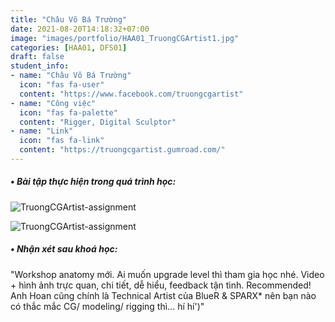 ```yaml
---
title: "Châu Võ Bá Trường"
date: 2021-08-20T14:18:32+07:00
image: "images/portfolio/HAA01_TruongCGArtist1.jpg"
categories: [HAA01, DFS01]
draft: false
student_info:
- name: "Châu Võ Bá Trường"
  icon: "fas fa-user"
  content: "https://www.facebook.com/truongcgartist"
- name: "Công việc"
  icon: "fas fa-palette"
  content: "Rigger, Digital Sculptor"
- name: "Link"
  icon: "fas fa-link"
  content: "https://truongcgartist.gumroad.com/"
---
```



##### • Bài tập thực hiện trong quá trình học:

![TruongCGArtist-assignment](/images/portfolio/HAA01_TruongCGArtist2.jpg)

![TruongCGArtist-assignment](/images/portfolio/HAA01_TruongCGArtist3.jpg)


##### • Nhận xét sau khoá học:
"Workshop anatomy mới. Ai muốn upgrade level thì tham gia học nhé. Video + hình ảnh trực quan, chi tiết, dễ hiểu, feedback tận tình. Recommended! Anh Hoan cũng chính là Technical Artist của BlueR & SPARX* nên bạn nào có thắc mắc CG/ modeling/ rigging thì… hí hí')"